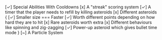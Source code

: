 [✓] Special Abilities With Cooldowns
[x] A "streak" scoring system
[✓] A timer that the player needs to refill by killing asteroids
[x] Different asteroids {
[✓] Smaller size === Faster
[✓] Worth different points depending on how hard they are to hit
[x] Rare asteroids worth extra
[x] Different behaviours like spinning and zig-zagging
[✓] Power-up asteroid which gives bullet time mode
}
[~] A Particle System

